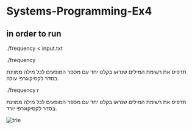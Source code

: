# Systems-Programming-Ex4

## in order to run
./frequency < input.txt

./frequency

תדפיס את רשימת המילים שנראו בקלט יחד עם מספר המופעים לכל מילה ממוינת בסדר לקסיקוגרפי עולה.

./frequency r

תדפיס את רשימת המילים שנראו בקלט יחד עם מספר המופעים לכל מילה ממוינת בסדר לקסיקוגרפי יורד.


![trie](http://users.monash.edu/~lloyd/tildeAlgDS/Tree/PICS/trie.gif)

